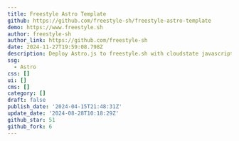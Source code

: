 ```yaml
---
title: Freestyle Astro Template
github: https://github.com/freestyle-sh/freestyle-astro-template
demo: https://www.freestyle.sh
author: freestyle-sh
author_link: https://github.com/freestyle-sh
date: 2024-11-27T19:59:08.798Z
description: Deploy Astro.js to freestyle.sh with cloudstate javascript object persistence.
ssg:
  - Astro
css: []
ui: []
cms: []
category: []
draft: false
publish_date: '2024-04-15T21:48:31Z'
update_date: '2024-08-28T10:18:29Z'
github_star: 51
github_fork: 6
---
```

